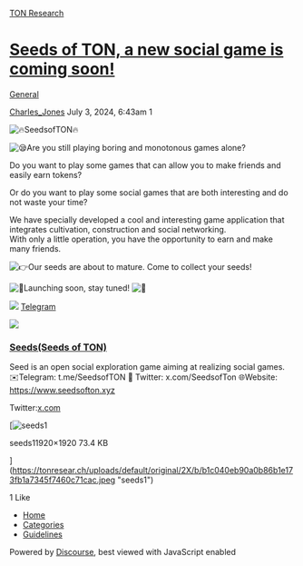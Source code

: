 [TON Research](/)

# [Seeds of TON, a new social game is coming soon!](/t/seeds-of-ton-a-new-social-game-is-coming-soon/27166)

[General](/c/general/4) 

    

[Charles\_Jones](https://tonresear.ch/u/Charles_Jones)   July 3, 2024, 6:43am  1

![:fire:](https://tonresear.ch/images/emoji/twitter/fire.png?v=12 ":fire:")SeedsofTON​:fire:

![:sleepy:](https://tonresear.ch/images/emoji/twitter/sleepy.png?v=12 ":sleepy:")Are you still playing boring and monotonous games alone?

Do you want to play some games that can allow you to make friends and easily earn tokens?

Or do you want to play some social games that are both interesting and do not waste your time?

We have specially developed a cool and interesting game application that integrates cultivation, construction and social networking.  
With only a little operation, you have the opportunity to earn and make many friends.

![:point_right:](https://tonresear.ch/images/emoji/twitter/point_right.png?v=12 ":point_right:")Our seeds are about to mature. Come to collect your seeds!

![:rocket:](https://tonresear.ch/images/emoji/twitter/rocket.png?v=12 ":rocket:")Launching soon, stay tuned! ![:rocket:](https://tonresear.ch/images/emoji/twitter/rocket.png?v=12 ":rocket:")

![](https://telegram.org/img/website_icon.svg?4) [Telegram](https://t.me/SeedsofTON)

![](https://tonresear.ch/uploads/default/original/2X/f/f226257e3cb311f0c516862c3cf85a3ecfe8ccbe.jpeg)

### [Seeds(Seeds of TON)](https://t.me/SeedsofTON)

Seed is an open social exploration game aiming at realizing social games. ✉️Telegram: t.me/SeedsofTON 📱 Twitter: x.com/SeedsofTon 🌐Website: https://www.seedsofton.xyz

Twitter:[x.com](https://x.com/SeedsofTon)  

[![seeds1](https://tonresear.ch/uploads/default/optimized/2X/b/b1c040eb90a0b86b1e173fb1a7345f7460c71cac_2_500x500.jpeg)

seeds11920×1920 73.4 KB

](https://tonresear.ch/uploads/default/original/2X/b/b1c040eb90a0b86b1e173fb1a7345f7460c71cac.jpeg "seeds1")

  1 Like

*   [Home](/)
*   [Categories](/categories)
*   [Guidelines](/guidelines)

Powered by [Discourse](https://www.discourse.org), best viewed with JavaScript enabled
